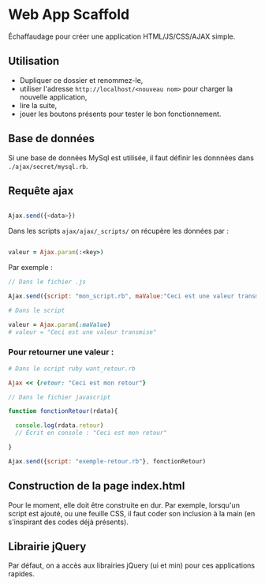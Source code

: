 # Web App Scaffold

Échaffaudage pour créer une application HTML/JS/CSS/AJAX simple.

## Utilisation

* Dupliquer ce dossier et renommez-le,
* utiliser l'adresse `http://localhost/<nouveau nom>` pour charger la nouvelle application,
* lire la suite,
* jouer les boutons présents pour tester le bon fonctionnement.

## Base de données

Si une base de données MySql est utilisée, il faut définir les donnnées dans `./ajax/secret/mysql.rb`.

## Requête ajax

~~~javascript

Ajax.send({<data>})

~~~

Dans les scripts `ajax/ajax/_scripts/` on récupère les données par :

~~~ruby

valeur = Ajax.param(:<key>)

~~~

Par exemple :

~~~javascript
// Dans le fichier .js

Ajax.send({script: "mon_script.rb", maValue:"Ceci est une valeur transmise"})

~~~

~~~ruby
# Dans le script

valeur = Ajax.param(:maValue)
# valeur = "Ceci est une valeur transmise"

~~~

### Pour retourner une valeur :

~~~ruby
# Dans le script ruby want_retour.rb

Ajax << {retour: "Ceci est mon retour"}

~~~

~~~javascript
// Dans le fichier javascript

function fonctionRetour(rdata){

  console.log(rdata.retour)
  // Écrit en console : "Ceci est mon retour"

}

Ajax.send({script: "exemple-retour.rb"}, fonctionRetour)

~~~

## Construction de la page index.html

Pour le moment, elle doit être construite en dur. Par exemple, lorsqu'un script est ajouté, ou une feuille CSS, il faut coder son inclusion à la main (en s'inspirant des codes déjà présents).

## Librairie jQuery

Par défaut, on a accès aux librairies jQuery (ui et min) pour ces applications rapides.
